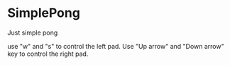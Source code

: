 # SimplePong
Just simple pong

use "w" and "s" to control the left pad.
Use "Up arrow" and "Down arrow" key to control the right pad.
